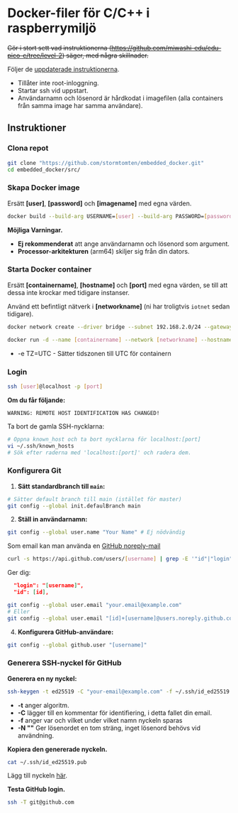 # Docker-filer för C/C++ i raspberrymiljö
~~Gör i stort sett vad instruktionerna (https://github.com/miwashi-edu/edu-pico-c/tree/level-2) säger, med några skillnader.~~

Följer de [uppdaterade instruktionerna](https://github.com/miwashi-edu/edu-raspberry-os).

- Tillåter inte root-inloggning.
- Startar ssh vid uppstart.
- Användarnamn och lösenord är hårdkodat i imagefilen (alla containers från samma image har samma användare).


## Instruktioner
### Clona repot
```sh
git clone "https://github.com/stormtomten/embedded_docker.git"
cd embedded_docker/src/
```
### Skapa Docker image
Ersätt **[user]**, **[password]** och **[imagename]** med egna värden.

```sh
docker build --build-arg USERNAME=[user] --build-arg PASSWORD=[password] -t [imagename] .
```
**Möjliga Varningar.**

- **Ej rekommenderat** att ange användarnamn och lösenord som argument.
- **Processor-arkitekturen** (arm64) skiljer sig från din dators.

### Starta Docker container
Ersätt **[containername]**, **[hostname]** och **[port]** med egna värden, se till att dessa inte krockar med tidigare instanser.

Använd ett befintligt nätverk i **[networkname]** (ni har troligtvis ```iotnet``` sedan tidigare).
```sh
docker network create --driver bridge --subnet 192.168.2.0/24 --gateway 192.168.2.1 iotnet
```


```sh
docker run -d --name [containername] --network [networkname] --hostname [hostname] -p [port]:22 -e TZ=UTC [imagename]
```
- -e TZ=UTC - Sätter tidszonen till UTC för containern

### Login
```sh
ssh [user]@localhost -p [port]

```
**Om du får följande:**

```WARNING: REMOTE HOST IDENTIFICATION HAS CHANGED!```

Ta bort de gamla SSH-nycklarna:

```sh
# Öppna known_host och ta bort nycklarna för localhost:[port]
vi ~/.ssh/known_hosts
# Sök efter raderna med 'localhost:[port]' och radera dem.
```

### Konfigurera Git
1. **Sätt standardbranch till ```main```:**
```sh
# Sätter default branch till main (istället för master)
git config --global init.defaulBranch main
```
2. **Ställ in användarnamn:**
```sh
git config --global user.name "Your Name" # Ej nödvändig
```
Som email kan man använda en [GitHub noreply-mail](https://docs.github.com/en/account-and-profile/setting-up-and-managing-your-personal-account-on-github/managing-email-preferences/setting-your-commit-email-address#about-no-reply-email)

```sh
curl -s https://api.github.com/users/[username] | grep -E '"id"|"login"'
```

Ger dig:
```json
  "login": "[username]",
  "id": [id],
```

```sh
git config --global user.email "your.email@example.com"
# Eller
git config --global user.email "[id]+[username]@users.noreply.github.com"

```
4. **Konfigurera GitHub-användare:**
```sh
git config --global github.user "[username]"
```
### Generera SSH-nyckel för GitHub
**Generera en ny nyckel:**
```sh
ssh-keygen -t ed25519 -C "your-email@example.com" -f ~/.ssh/id_ed25519 -N ""
```
- **-t** anger algoritm.
- **-C** lägger till en kommentar för identifiering, i detta fallet din email.
- **-f** anger var och vilket under vilket namn nyckeln sparas
- **-N ""** Ger lösenordet en tom sträng, inget lösenord behövs vid användning.

**Kopiera den genererade nyckeln.**
```sh
cat ~/.ssh/id_ed25519.pub
```

Lägg till nyckeln [här](https://github.com/settings/keys).

**Testa GitHub login.**
```sh
ssh -T git@github.com
```
